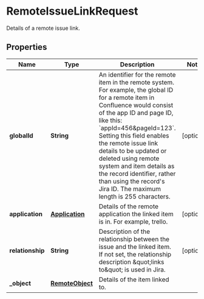 

# RemoteIssueLinkRequest

Details of a remote issue link.
## Properties

Name | Type | Description | Notes
------------ | ------------- | ------------- | -------------
**globalId** | **String** | An identifier for the remote item in the remote system. For example, the global ID for a remote item in Confluence would consist of the app ID and page ID, like this: &#x60;appId&#x3D;456&amp;pageId&#x3D;123&#x60;.  Setting this field enables the remote issue link details to be updated or deleted using remote system and item details as the record identifier, rather than using the record&#39;s Jira ID.  The maximum length is 255 characters. |  [optional]
**application** | [**Application**](Application.md) | Details of the remote application the linked item is in. For example, trello. |  [optional]
**relationship** | **String** | Description of the relationship between the issue and the linked item. If not set, the relationship description \&quot;links to\&quot; is used in Jira. |  [optional]
**_object** | [**RemoteObject**](RemoteObject.md) | Details of the item linked to. | 



